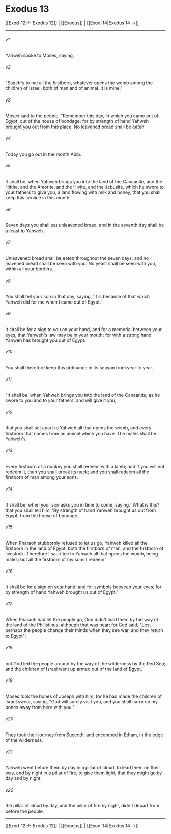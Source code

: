 # Exodus 13

[[Exod-12|← Exodus 12]] | [[Exodus]] | [[Exod-14|Exodus 14 →]]
***



###### v1 
Yahweh spoke to Moses, saying, 

###### v2 
"Sanctify to me all the firstborn, whatever opens the womb among the children of Israel, both of man and of animal. It is mine." 

###### v3 
Moses said to the people, "Remember this day, in which you came out of Egypt, out of the house of bondage; for by strength of hand Yahweh brought you out from this place. No leavened bread shall be eaten. 

###### v4 
Today you go out in the month Abib. 

###### v5 
It shall be, when Yahweh brings you into the land of the Canaanite, and the Hittite, and the Amorite, and the Hivite, and the Jebusite, which he swore to your fathers to give you, a land flowing with milk and honey, that you shall keep this service in this month. 

###### v6 
Seven days you shall eat unleavened bread, and in the seventh day shall be a feast to Yahweh. 

###### v7 
Unleavened bread shall be eaten throughout the seven days; and no leavened bread shall be seen with you. No yeast shall be seen with you, within all your borders. 

###### v8 
You shall tell your son in that day, saying, 'It is because of that which Yahweh did for me when I came out of Egypt.' 

###### v9 
It shall be for a sign to you on your hand, and for a memorial between your eyes, that Yahweh's law may be in your mouth; for with a strong hand Yahweh has brought you out of Egypt. 

###### v10 
You shall therefore keep this ordinance in its season from year to year. 

###### v11 
"It shall be, when Yahweh brings you into the land of the Canaanite, as he swore to you and to your fathers, and will give it you, 

###### v12 
that you shall set apart to Yahweh all that opens the womb, and every firstborn that comes from an animal which you have. The males shall be Yahweh's. 

###### v13 
Every firstborn of a donkey you shall redeem with a lamb; and if you will not redeem it, then you shall break its neck; and you shall redeem all the firstborn of man among your sons. 

###### v14 
It shall be, when your son asks you in time to come, saying, 'What is this?' that you shall tell him, 'By strength of hand Yahweh brought us out from Egypt, from the house of bondage. 

###### v15 
When Pharaoh stubbornly refused to let us go, Yahweh killed all the firstborn in the land of Egypt, both the firstborn of man, and the firstborn of livestock. Therefore I sacrifice to Yahweh all that opens the womb, being males; but all the firstborn of my sons I redeem.' 

###### v16 
It shall be for a sign on your hand, and for symbols between your eyes; for by strength of hand Yahweh brought us out of Egypt." 

###### v17 
When Pharaoh had let the people go, God didn't lead them by the way of the land of the Philistines, although that was near; for God said, "Lest perhaps the people change their minds when they see war, and they return to Egypt"; 

###### v18 
but God led the people around by the way of the wilderness by the Red Sea; and the children of Israel went up armed out of the land of Egypt. 

###### v19 
Moses took the bones of Joseph with him, for he had made the children of Israel swear, saying, "God will surely visit you, and you shall carry up my bones away from here with you." 

###### v20 
They took their journey from Succoth, and encamped in Etham, in the edge of the wilderness. 

###### v21 
Yahweh went before them by day in a pillar of cloud, to lead them on their way, and by night in a pillar of fire, to give them light, that they might go by day and by night: 

###### v22 
the pillar of cloud by day, and the pillar of fire by night, didn't depart from before the people.

***
[[Exod-12|← Exodus 12]] | [[Exodus]] | [[Exod-14|Exodus 14 →]]
